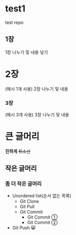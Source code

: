# test1
test repo

## 1장
1장 나누기 및 내용 넣기

# 2장
(해시 1개 사용)
2장 나누기 및 내용 

### 3장
(해시 3개 사용)
3장 나누기 및 내용

# 큰 글머리
**진하게** ~~취소선~~

## 작은 글머리

### 좀 더 작은 글머리

* Unordered list(순서 없는 목록)
  * Git Clone
  * Git Pull
  * Git Commit
    * Git Commit ①
    * Git Commit ②
* Git Push 😸

